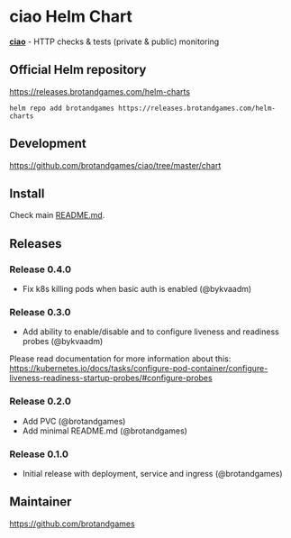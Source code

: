 # ciao Helm Chart

**[ciao](https://www.brotandgames.com/ciao/)** - HTTP checks & tests (private & public) monitoring

## Official Helm repository

https://releases.brotandgames.com/helm-charts

`helm repo add brotandgames https://releases.brotandgames.com/helm-charts`

## Development

https://github.com/brotandgames/ciao/tree/master/chart

## Install

Check main [README.md](https://github.com/brotandgames/ciao/tree/master/README.md).

## Releases

### Release 0.4.0

* Fix k8s killing pods when basic auth is enabled (@bykvaadm)

### Release 0.3.0

* Add ability to enable/disable and to configure liveness and readiness probes (@bykvaadm)

Please read documentation for more information about this:
https://kubernetes.io/docs/tasks/configure-pod-container/configure-liveness-readiness-startup-probes/#configure-probes

### Release 0.2.0

* Add PVC (@brotandgames)
* Add minimal README.md (@brotandgames)

### Release 0.1.0

* Initial release with deployment, service and ingress (@brotandgames)

## Maintainer

https://github.com/brotandgames
